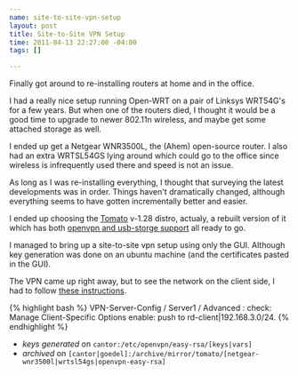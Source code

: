 ```yaml
--- 
name: site-to-site-vpn-setup
layout: post
title: Site-to-Site VPN Setup
time: 2011-04-13 22:27:00 -04:00
tags: []

---
```

Finally got around to re-installing routers at home and in the office.

I had a really nice setup running Open-WRT on a pair of Linksys WRT54G's for a few years.
But when one of the routers died, I thought it would be a good time to upgrade to newer 802.11n wireless,
and maybe get some attached storage as well.

I ended up get a Netgear WNR3500L, the (Ahem) open-source router.
I also had an extra WRTSL54GS lying around which could go to the office since wireless is infrequently used there and speed is not an issue.

As long as I was re-installing everything, I thought that surveying the latest developments was in order.
Things haven't dramatically changed, although everything seems to have gotten incrementally better and easier.

I ended up choosing the [Tomato](http://www.polarcloud.com/tomato) v-1.28 distro, 
actualy, a rebuilt version of it which has both [openvpn and usb-storge support](http://tomatousb.org/) all ready to go.

I managed to bring up a site-to-site vpn setup using only the GUI.
Although key generation was done on an ubuntu machine (and the certificates pasted in the GUI).

The VPN came up right away, but to see the network on the client side, I had to follow 
[these instructions](http://www.wasagacomputers.com/home/2010/8/10/tutorial-site-to-site-vpn-using-tomato-firmware-and-openvpn.html).

{% highlight bash %}
VPN-Server-Config / Server1 / Advanced :
 check: Manage Client-Specific Options
 enable: push to rd-client|192.168.3.0/24.
{% endhighlight %}

* *keys generated* on `cantor:/etc/openvpn/easy-rsa/[keys|vars]`
* *archived* on `[cantor|goedel]:/archive/mirror/tomato/[netgear-wnr3500l|wrtsl54gs|openvpn-easy-rsa]`

 